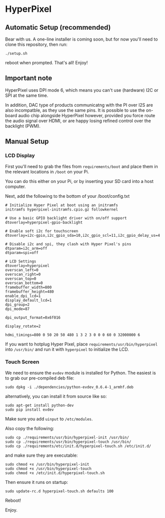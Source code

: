 # HyperPixel

## Automatic Setup (recommended)

Bear with us. A one-line installer is coming soon, but for now you'll need to clone this repository, then run:

```
./setup.sh
```

reboot when prompted. That's all! Enjoy!

## Important note

HyperPixel uses DPI mode 6, which means you can't use (hardware) I2C or SPI at the same time.

In addition, DAC type of products communicatng with the PI over I2S are also incompatble, as they use the same pins. It is possible to use the on-board audio chip alongside HyperPixel however, provided you force route the audio signal over HDMI, or are happy losing refined control over the backlight (PWM).

## Manual Setup

### LCD Display

First you'll need to grab the files from `requirements/boot` and place them in the relevant locations in `/boot` on your Pi.

You can do this either on your Pi, or by inserting your SD card into a host computer.

Next, add the following to the bottom of your /boot/config.txt

```
# Initialize Hyper Pixel at boot using an initramfs
initramfs hyperpixel-initramfs.cpio.gz followkernel

# Use a basic GPIO backlight driver with on/off support
dtoverlay=hyperpixel-gpio-backlight

# Enable soft i2c for touchscreen
dtoverlay=i2c-gpio,i2c_gpio_sda=10,i2c_gpio_scl=11,i2c_gpio_delay_us=4

# Disable i2c and spi, they clash with Hyper Pixel's pins
dtparam=i2c_arm=off
dtparam=spi=off

# LCD Settings
dtoverlay=hyperpixel
overscan_left=0
overscan_right=0
overscan_top=0
overscan_bottom=0
framebuffer_width=800
framebuffer_height=480
enable_dpi_lcd=1
display_default_lcd=1
dpi_group=2
dpi_mode=87

dpi_output_format=0x6f016

display_rotate=2

hdmi_timings=800 0 50 20 50 480 1 3 2 3 0 0 0 60 0 32000000 6
```

If you want to hotplug Hyper Pixel, place `requirements/usr/bin/hyperpixel` into `/usr/bin/` and run it with `hyperpixel` to initialize the LCD.

### Touch Screen

We need to ensure the `evdev` module is installed for Python. The easiest is to grab our pre-compiled deb file:

```
sudo dpkg -i ./dependencies/python-evdev_0.6.4-1_armhf.deb
```

alternatively, you can install it from source like so:

```
sudo apt-get install python-dev
sudo pip install evdev
```

Make sure you add `uinput` to `/etc/modules`.

Also copy the following:

```
sudo cp ./requirements/usr/bin/hyperpixel-init /usr/bin/
sudo cp ./requirements/usr/bin/hyperpixel-touch /usr/bin/
sudo cp ./requirements/etc/init.d/hyperpixel-touch.sh /etc/init.d/
```

and make sure they are executable:

```
sudo chmod +x /usr/bin/hyperpixel-init
sudo chmod +x /usr/bin/hyperpixel-touch
sudo chmod +x /etc/init.d/hyperpixel-touch.sh
```

Then ensure it runs on startup:

```
sudo update-rc.d hyperpixel-touch.sh defaults 100
```

Reboot!

Enjoy.
